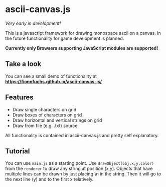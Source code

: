 # ascii-canvas.js

*Very early in development!*

This is a javascript framework for drawing monospace ascii on a canvas. In the future functionality for game development is planned. 

**Currently only Browsers supporting JavaScript modules are supported!** 

## Take a look
You can see a small demo of functionality at **https://fionnfuchs.github.io/ascii-canvas-js/**

## Features
- Draw single characters on grid
- Draw boxes of characters on grid
- Draw horizontal and vertical strings on grid
- Draw from file (e.g. .txt) source

All functionality is contained in ascii-canvas.js and pretty self explanatory.  

## Tutorial
You can use ```main.js``` as a starting point. Use ```drawObject(obj,x,y,color)``` from the ```renderer``` to draw any string at position (x,y). Objects that have multiple lines can be drawn by just placing \n in the string. Then it will go to the next line (y) and to the first x relatively.  
